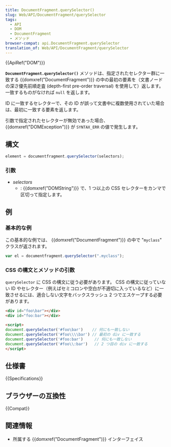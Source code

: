 ```yaml
---
title: DocumentFragment.querySelector()
slug: Web/API/DocumentFragment/querySelector
tags:
  - API
  - DOM
  - DocumentFragment
  - メソッド
browser-compat: api.DocumentFragment.querySelector
translation_of: Web/API/DocumentFragment/querySelector
---
```

{{ApiRef("DOM")}}

**`DocumentFragment.querySelector()`** メソッドは、指定されたセレクター群に一致する {{domxref("DocumentFragment")}} の中の最初の要素を（文書ノードの深さ優先前順走査 (depth-first pre-order traversal) を使用して）返します。一致するものがなければ `null` を返します。

ID に一致するセレクターで、その ID が誤って文書中に複数使用されていた場合は、最初に一致する要素を返します。

引数で指定されたセレクターが無効であった場合、 {{domxref("DOMException")}} が `SYNTAX_ERR` の値で発生します。

## 構文

```js
element = documentfragment.querySelector(selectors);
```

### 引数

- _selectors_
  - : {{domxref("DOMString")}} で、1 つ以上の CSS セレクターをカンマで区切って指定します。

## 例

### 基本的な例

この基本的な例では、 {{domxref("DocumentFragment")}} の中で "`myclass`" クラスが返されます。

```js
var el = documentfragment.querySelector(".myclass");
```

### CSS の構文とメソッドの引数

`querySelector` に CSS の構文に従う必要があります。 CSS の構文に従っていない ID やセレクター（例えばセミコロンや空白が不適切に入っているなど）に一致させるには、適合しない文字をバックスラッシュ 2 つでエスケープする必要があります。

```html
<div id="foo\bar"></div>
<div id="foo:bar"></div>

<script>
document.querySelector('#foo\bar')    // 何にも一致しない
document.querySelector('#foo\\\\bar') // 最初の div に一致する
document.querySelector('#foo:bar')     // 何にも一致しない
document.querySelector('#foo\\:bar')   // 2 つ目の div に一致する
</script>
```

## 仕様書

{{Specifications}}

## ブラウザーの互換性

{{Compat}}

## 関連情報

- 所属する {{domxref("DocumentFragment")}} インターフェイス
